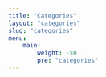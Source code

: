 ```yaml
---
title: "Categories"
layout: "categories"
slug: "categories"
menu:
    main:
        weight: -50
        pre: "categories"
---
```

